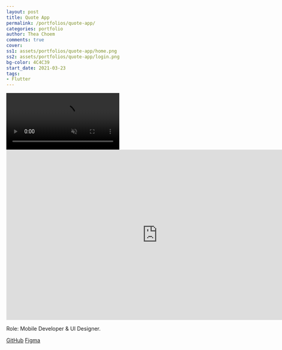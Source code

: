 ```yaml
---
layout: post
title: Quote App
permalink: /portfolios/quote-app/
categories: portfolio
author: Thea Choem
comments: true
cover:
ss1: assets/portfolios/quote-app/home.png
ss2: assets/portfolios/quote-app/login.png
bg-color: 4C4C39
start_date: 2021-03-23
tags:
- Flutter
---
```

<video muted autoplay controls>
  <source src="https://user-images.githubusercontent.com/29684683/126739226-cb238807-c501-43cd-abd6-971077224ddc.mp4" type="video/mp4">
</video>

<iframe class="mb2" style="border: 1px solid rgba(0, 0, 0, 0.1);" width="800" height="450" src="https://www.figma.com/embed?embed_host=share&url=https%3A%2F%2Fwww.figma.com%2Ffile%2Fc8mdLQgM30mtMXTI3jgIYC%2FQuote-App%3Fnode-id%3D0%253A1" allowfullscreen></iframe>

Role: Mobile Developer & UI Designer.

<a class="primary-button" href="https://github.com/niptict-g6/quote_app">GitHub</a>
<a class="primary-button" href="https://www.figma.com/file/c8mdLQgM30mtMXTI3jgIYC/Quote-App?node-id=0%3A1">Figma</a>